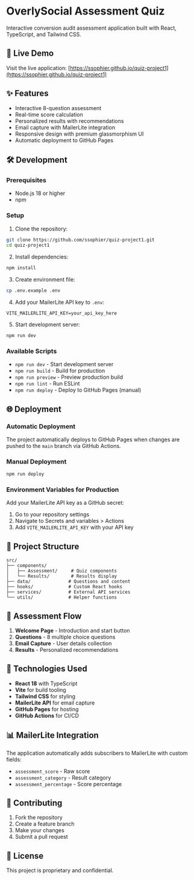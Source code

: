 # OverlySocial Assessment Quiz

Interactive conversion audit assessment application built with React, TypeScript, and Tailwind CSS.

## 🚀 Live Demo

Visit the live application: [https://ssophier.github.io/quiz-project1](https://ssophier.github.io/quiz-project1)

## ✨ Features

- Interactive 8-question assessment
- Real-time score calculation
- Personalized results with recommendations
- Email capture with MailerLite integration
- Responsive design with premium glassmorphism UI
- Automatic deployment to GitHub Pages

## 🛠️ Development

### Prerequisites

- Node.js 18 or higher
- npm

### Setup

1. Clone the repository:
```bash
git clone https://github.com/ssophier/quiz-project1.git
cd quiz-project1
```

2. Install dependencies:
```bash
npm install
```

3. Create environment file:
```bash
cp .env.example .env
```

4. Add your MailerLite API key to `.env`:
```
VITE_MAILERLITE_API_KEY=your_api_key_here
```

5. Start development server:
```bash
npm run dev
```

### Available Scripts

- `npm run dev` - Start development server
- `npm run build` - Build for production
- `npm run preview` - Preview production build
- `npm run lint` - Run ESLint
- `npm run deploy` - Deploy to GitHub Pages (manual)

## 🌐 Deployment

### Automatic Deployment

The project automatically deploys to GitHub Pages when changes are pushed to the `main` branch via GitHub Actions.

### Manual Deployment

```bash
npm run deploy
```

### Environment Variables for Production

Add your MailerLite API key as a GitHub secret:

1. Go to your repository settings
2. Navigate to Secrets and variables > Actions
3. Add `VITE_MAILERLITE_API_KEY` with your API key

## 📁 Project Structure

```
src/
├── components/
│   ├── Assessment/     # Quiz components
│   └── Results/        # Results display
├── data/              # Questions and content
├── hooks/             # Custom React hooks
├── services/          # External API services
└── utils/             # Helper functions
```

## 🎯 Assessment Flow

1. **Welcome Page** - Introduction and start button
2. **Questions** - 8 multiple choice questions
3. **Email Capture** - User details collection
4. **Results** - Personalized recommendations

## 🔧 Technologies Used

- **React 18** with TypeScript
- **Vite** for build tooling
- **Tailwind CSS** for styling
- **MailerLite API** for email capture
- **GitHub Pages** for hosting
- **GitHub Actions** for CI/CD

## 📊 MailerLite Integration

The application automatically adds subscribers to MailerLite with custom fields:
- `assessment_score` - Raw score
- `assessment_category` - Result category
- `assessment_percentage` - Score percentage

## 🤝 Contributing

1. Fork the repository
2. Create a feature branch
3. Make your changes
4. Submit a pull request

## 📝 License

This project is proprietary and confidential.